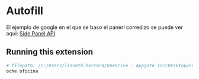 # Autofill

El ejemplo de google en el que se baso el panerl corredizo se puede ver aqui: [Side Panel API](https://developer.chrome.com/docs/extensions/reference/sidePanel/).

## Running this extension

```python
# filepath: /c:/Users/lisseth.herrera/OneDrive - Appgate Inc/Desktop/Entrenamiento/Herramientas/python/pv3.py
oche oficina
